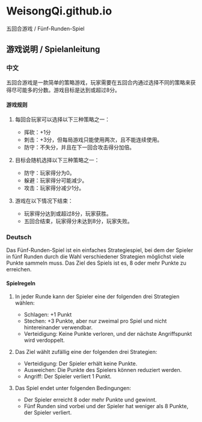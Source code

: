 # WeisongQi.github.io

五回合游戏 / Fünf-Runden-Spiel

## 游戏说明 / Spielanleitung

### 中文

五回合游戏是一款简单的策略游戏，玩家需要在五回合内通过选择不同的策略来获得尽可能多的分数。游戏目标是达到或超过8分。

#### 游戏规则

1. 每回合玩家可以选择以下三种策略之一：
   - 挥砍：+1分
   - 刺击：+3分，但每局游戏只能使用两次，且不能连续使用。
   - 防守：不失分，并且在下一回合攻击得分加倍。

2. 目标会随机选择以下三种策略之一：
   - 防守：玩家得分为0。
   - 躲避：玩家得分可能减少。
   - 攻击：玩家得分减少1分。

3. 游戏在以下情况下结束：
   - 玩家得分达到或超过8分，玩家获胜。
   - 五回合结束，玩家得分未达到8分，玩家失败。

### Deutsch

Das Fünf-Runden-Spiel ist ein einfaches Strategiespiel, bei dem der Spieler in fünf Runden durch die Wahl verschiedener Strategien möglichst viele Punkte sammeln muss. Das Ziel des Spiels ist es, 8 oder mehr Punkte zu erreichen.

#### Spielregeln

1. In jeder Runde kann der Spieler eine der folgenden drei Strategien wählen:
   - Schlagen: +1 Punkt
   - Stechen: +3 Punkte, aber nur zweimal pro Spiel und nicht hintereinander verwendbar.
   - Verteidigung: Keine Punkte verloren, und der nächste Angriffspunkt wird verdoppelt.

2. Das Ziel wählt zufällig eine der folgenden drei Strategien:
   - Verteidigung: Der Spieler erhält keine Punkte.
   - Ausweichen: Die Punkte des Spielers können reduziert werden.
   - Angriff: Der Spieler verliert 1 Punkt.

3. Das Spiel endet unter folgenden Bedingungen:
   - Der Spieler erreicht 8 oder mehr Punkte und gewinnt.
   - Fünf Runden sind vorbei und der Spieler hat weniger als 8 Punkte, der Spieler verliert.